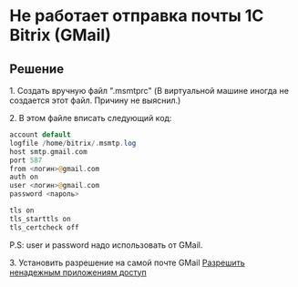 # Не работает отправка почты 1C Bitrix (GMail)
<h2>Решение</h2>
<p>
1. Создать вручную файл ".msmtprc" (В виртуальной машине иногда не создается этот файл. Причину не выяснил.)
</p>

<p>
2. В этом файле вписать следующий код:
</p>

```php
account default
logfile /home/bitrix/.msmtp.log
host smtp.gmail.com
port 587
from <логин>@gmail.com
auth on
user <логин>@gmail.com
password <пароль>

tls on
tls_starttls on
tls_certcheck off
```
<p>
P.S: user и password надо использовать от GMail.
</p>

<p>
  3. Установить разрешение на самой почте GMail <a href="https://myaccount.google.com/lesssecureapps">Разрешить ненадежным приложениям доступ</a>
</p>
